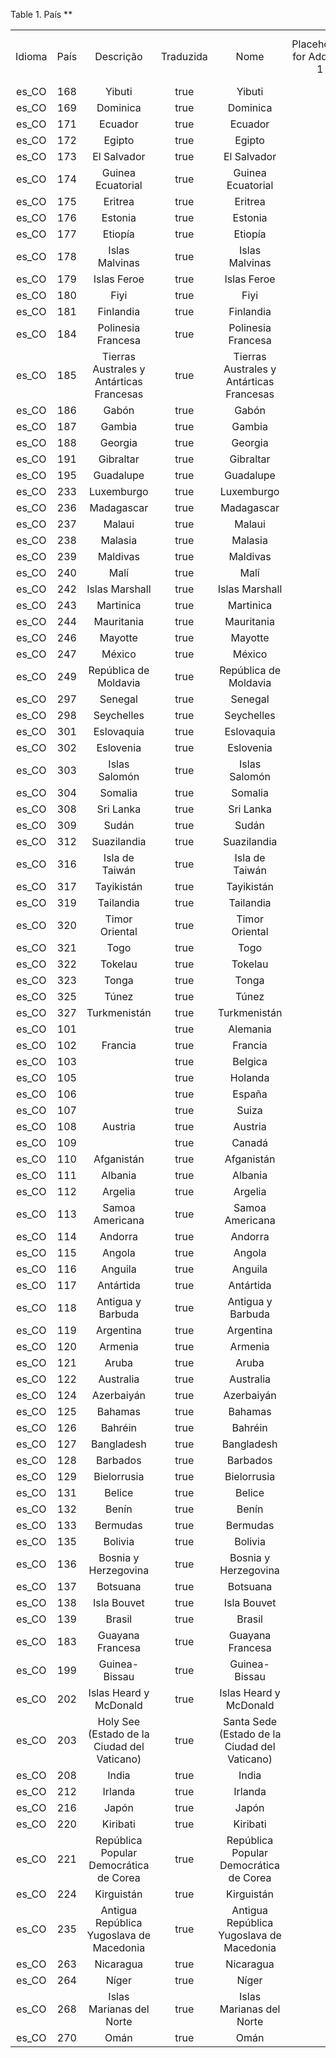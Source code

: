 <div id="d159492e1" class="table">

<div class="table-title">

Table 1. País
\*\*

</div>

<div class="table-contents">

|        |      |                                             |           |                                               |                           |                           |                           |                           |                           |                      |                          |                        |                                |            |
| :----: | :--: | :-----------------------------------------: | :-------: | :-------------------------------------------: | :-----------------------: | :-----------------------: | :-----------------------: | :-----------------------: | :-----------------------: | :------------------: | :----------------------: | :--------------------: | :----------------------------: | :--------: |
| Idioma | País |                  Descrição                  | Traduzida |                     Nome                      | Placeholder for Address 1 | Placeholder for Address 2 | Placeholder for Address 3 | Placeholder for Address 4 | Placeholder for Address 5 | Placeholder for city | Placeholder for comments | Placeholder for postal | Placeholder for additional zip |   Região   |
| es\_CO | 168  |                   Yibuti                    |   true    |                    Yibuti                     |                           |                           |                           |                           |                           |                      |                          |                        |                                |            |
| es\_CO | 169  |                  Dominica                   |   true    |                   Dominica                    |                           |                           |                           |                           |                           |                      |                          |                        |                                |            |
| es\_CO | 171  |                   Ecuador                   |   true    |                    Ecuador                    |                           |                           |                           |                           |                           |                      |                          |                        |                                |            |
| es\_CO | 172  |                   Egipto                    |   true    |                    Egipto                     |                           |                           |                           |                           |                           |                      |                          |                        |                                |            |
| es\_CO | 173  |                 El Salvador                 |   true    |                  El Salvador                  |                           |                           |                           |                           |                           |                      |                          |                        |                                |            |
| es\_CO | 174  |              Guinea Ecuatorial              |   true    |               Guinea Ecuatorial               |                           |                           |                           |                           |                           |                      |                          |                        |                                |            |
| es\_CO | 175  |                   Eritrea                   |   true    |                    Eritrea                    |                           |                           |                           |                           |                           |                      |                          |                        |                                |            |
| es\_CO | 176  |                   Estonia                   |   true    |                    Estonia                    |                           |                           |                           |                           |                           |                      |                          |                        |                                |            |
| es\_CO | 177  |                   Etiopía                   |   true    |                    Etiopía                    |                           |                           |                           |                           |                           |                      |                          |                        |                                |            |
| es\_CO | 178  |               Islas Malvinas                |   true    |                Islas Malvinas                 |                           |                           |                           |                           |                           |                      |                          |                        |                                |            |
| es\_CO | 179  |                 Islas Feroe                 |   true    |                  Islas Feroe                  |                           |                           |                           |                           |                           |                      |                          |                        |                                |            |
| es\_CO | 180  |                    Fiyi                     |   true    |                     Fiyi                      |                           |                           |                           |                           |                           |                      |                          |                        |                                |            |
| es\_CO | 181  |                  Finlandia                  |   true    |                   Finlandia                   |                           |                           |                           |                           |                           |                      |                          |                        |                                |            |
| es\_CO | 184  |             Polinesia Francesa              |   true    |              Polinesia Francesa               |                           |                           |                           |                           |                           |                      |                          |                        |                                |            |
| es\_CO | 185  |  Tierras Australes y Antárticas Francesas   |   true    |   Tierras Australes y Antárticas Francesas    |                           |                           |                           |                           |                           |                      |                          |                        |                                |            |
| es\_CO | 186  |                    Gabón                    |   true    |                     Gabón                     |                           |                           |                           |                           |                           |                      |                          |                        |                                |            |
| es\_CO | 187  |                   Gambia                    |   true    |                    Gambia                     |                           |                           |                           |                           |                           |                      |                          |                        |                                |            |
| es\_CO | 188  |                   Georgia                   |   true    |                    Georgia                    |                           |                           |                           |                           |                           |                      |                          |                        |                                |            |
| es\_CO | 191  |                  Gibraltar                  |   true    |                   Gibraltar                   |                           |                           |                           |                           |                           |                      |                          |                        |                                |            |
| es\_CO | 195  |                  Guadalupe                  |   true    |                   Guadalupe                   |                           |                           |                           |                           |                           |                      |                          |                        |                                |            |
| es\_CO | 233  |                 Luxemburgo                  |   true    |                  Luxemburgo                   |                           |                           |                           |                           |                           |                      |                          |                        |                                |            |
| es\_CO | 236  |                 Madagascar                  |   true    |                  Madagascar                   |                           |                           |                           |                           |                           |                      |                          |                        |                                |            |
| es\_CO | 237  |                   Malaui                    |   true    |                    Malaui                     |                           |                           |                           |                           |                           |                      |                          |                        |                                |            |
| es\_CO | 238  |                   Malasia                   |   true    |                    Malasia                    |                           |                           |                           |                           |                           |                      |                          |                        |                                |            |
| es\_CO | 239  |                  Maldivas                   |   true    |                   Maldivas                    |                           |                           |                           |                           |                           |                      |                          |                        |                                |            |
| es\_CO | 240  |                    Malí                     |   true    |                     Malí                      |                           |                           |                           |                           |                           |                      |                          |                        |                                |            |
| es\_CO | 242  |               Islas Marshall                |   true    |                Islas Marshall                 |                           |                           |                           |                           |                           |                      |                          |                        |                                |            |
| es\_CO | 243  |                  Martinica                  |   true    |                   Martinica                   |                           |                           |                           |                           |                           |                      |                          |                        |                                |            |
| es\_CO | 244  |                 Mauritania                  |   true    |                  Mauritania                   |                           |                           |                           |                           |                           |                      |                          |                        |                                |            |
| es\_CO | 246  |                   Mayotte                   |   true    |                    Mayotte                    |                           |                           |                           |                           |                           |                      |                          |                        |                                |            |
| es\_CO | 247  |                   México                    |   true    |                    México                     |                           |                           |                           |                           |                           |                      |                          |                        |                                |   Estado   |
| es\_CO | 249  |            República de Moldavia            |   true    |             República de Moldavia             |                           |                           |                           |                           |                           |                      |                          |                        |                                |            |
| es\_CO | 297  |                   Senegal                   |   true    |                    Senegal                    |                           |                           |                           |                           |                           |                      |                          |                        |                                |            |
| es\_CO | 298  |                 Seychelles                  |   true    |                  Seychelles                   |                           |                           |                           |                           |                           |                      |                          |                        |                                |            |
| es\_CO | 301  |                 Eslovaquia                  |   true    |                  Eslovaquia                   |                           |                           |                           |                           |                           |                      |                          |                        |                                |            |
| es\_CO | 302  |                  Eslovenia                  |   true    |                   Eslovenia                   |                           |                           |                           |                           |                           |                      |                          |                        |                                |            |
| es\_CO | 303  |                Islas Salomón                |   true    |                 Islas Salomón                 |                           |                           |                           |                           |                           |                      |                          |                        |                                |            |
| es\_CO | 304  |                   Somalia                   |   true    |                    Somalia                    |                           |                           |                           |                           |                           |                      |                          |                        |                                |            |
| es\_CO | 308  |                  Sri Lanka                  |   true    |                   Sri Lanka                   |                           |                           |                           |                           |                           |                      |                          |                        |                                |            |
| es\_CO | 309  |                    Sudán                    |   true    |                     Sudán                     |                           |                           |                           |                           |                           |                      |                          |                        |                                |            |
| es\_CO | 312  |                 Suazilandia                 |   true    |                  Suazilandia                  |                           |                           |                           |                           |                           |                      |                          |                        |                                |            |
| es\_CO | 316  |               Isla de Taiwán                |   true    |                Isla de Taiwán                 |                           |                           |                           |                           |                           |                      |                          |                        |                                |            |
| es\_CO | 317  |                 Tayikistán                  |   true    |                  Tayikistán                   |                           |                           |                           |                           |                           |                      |                          |                        |                                |            |
| es\_CO | 319  |                  Tailandia                  |   true    |                   Tailandia                   |                           |                           |                           |                           |                           |                      |                          |                        |                                |            |
| es\_CO | 320  |               Timor Oriental                |   true    |                Timor Oriental                 |                           |                           |                           |                           |                           |                      |                          |                        |                                |            |
| es\_CO | 321  |                    Togo                     |   true    |                     Togo                      |                           |                           |                           |                           |                           |                      |                          |                        |                                |            |
| es\_CO | 322  |                   Tokelau                   |   true    |                    Tokelau                    |                           |                           |                           |                           |                           |                      |                          |                        |                                |            |
| es\_CO | 323  |                    Tonga                    |   true    |                     Tonga                     |                           |                           |                           |                           |                           |                      |                          |                        |                                |            |
| es\_CO | 325  |                    Túnez                    |   true    |                     Túnez                     |                           |                           |                           |                           |                           |                      |                          |                        |                                |            |
| es\_CO | 327  |                Turkmenistán                 |   true    |                 Turkmenistán                  |                           |                           |                           |                           |                           |                      |                          |                        |                                |            |
| es\_CO | 101  |                                             |   true    |                   Alemania                    |                           |                           |                           |                           |                           |                      |                          |                        |                                |   Estado   |
| es\_CO | 102  |                   Francia                   |   true    |                    Francia                    |                           |                           |                           |                           |                           |                      |                          |                        |                                |            |
| es\_CO | 103  |                                             |   true    |                    Belgica                    |                           |                           |                           |                           |                           |                      |                          |                        |                                |            |
| es\_CO | 105  |                                             |   true    |                    Holanda                    |                           |                           |                           |                           |                           |                      |                          |                        |                                |            |
| es\_CO | 106  |                                             |   true    |                    España                     |                           |                           |                           |                           |                           |                      |                          |                        |                                |            |
| es\_CO | 107  |                                             |   true    |                     Suiza                     |                           |                           |                           |                           |                           |                      |                          |                        |                                |            |
| es\_CO | 108  |                   Austria                   |   true    |                    Austria                    |                           |                           |                           |                           |                           |                      |                          |                        |                                |            |
| es\_CO | 109  |                                             |   true    |                    Canadá                     |                           |                           |                           |                           |                           |                      |                          |                        |                                | Provincia  |
| es\_CO | 110  |                 Afganistán                  |   true    |                  Afganistán                   |                           |                           |                           |                           |                           |                      |                          |                        |                                |            |
| es\_CO | 111  |                   Albania                   |   true    |                    Albania                    |                           |                           |                           |                           |                           |                      |                          |                        |                                |            |
| es\_CO | 112  |                   Argelia                   |   true    |                    Argelia                    |                           |                           |                           |                           |                           |                      |                          |                        |                                |            |
| es\_CO | 113  |               Samoa Americana               |   true    |                Samoa Americana                |                           |                           |                           |                           |                           |                      |                          |                        |                                |            |
| es\_CO | 114  |                   Andorra                   |   true    |                    Andorra                    |                           |                           |                           |                           |                           |                      |                          |                        |                                |            |
| es\_CO | 115  |                   Angola                    |   true    |                    Angola                     |                           |                           |                           |                           |                           |                      |                          |                        |                                |            |
| es\_CO | 116  |                   Anguila                   |   true    |                    Anguila                    |                           |                           |                           |                           |                           |                      |                          |                        |                                |            |
| es\_CO | 117  |                  Antártida                  |   true    |                   Antártida                   |                           |                           |                           |                           |                           |                      |                          |                        |                                |            |
| es\_CO | 118  |              Antigua y Barbuda              |   true    |               Antigua y Barbuda               |                           |                           |                           |                           |                           |                      |                          |                        |                                |            |
| es\_CO | 119  |                  Argentina                  |   true    |                   Argentina                   |                           |                           |                           |                           |                           |                      |                          |                        |                                | Provincia  |
| es\_CO | 120  |                   Armenia                   |   true    |                    Armenia                    |                           |                           |                           |                           |                           |                      |                          |                        |                                |            |
| es\_CO | 121  |                    Aruba                    |   true    |                     Aruba                     |                           |                           |                           |                           |                           |                      |                          |                        |                                |            |
| es\_CO | 122  |                  Australia                  |   true    |                   Australia                   |                           |                           |                           |                           |                           |                      |                          |                        |                                |   Estado   |
| es\_CO | 124  |                 Azerbaiyán                  |   true    |                  Azerbaiyán                   |                           |                           |                           |                           |                           |                      |                          |                        |                                |            |
| es\_CO | 125  |                   Bahamas                   |   true    |                    Bahamas                    |                           |                           |                           |                           |                           |                      |                          |                        |                                |            |
| es\_CO | 126  |                   Bahréin                   |   true    |                    Bahréin                    |                           |                           |                           |                           |                           |                      |                          |                        |                                |            |
| es\_CO | 127  |                 Bangladesh                  |   true    |                  Bangladesh                   |                           |                           |                           |                           |                           |                      |                          |                        |                                |            |
| es\_CO | 128  |                  Barbados                   |   true    |                   Barbados                    |                           |                           |                           |                           |                           |                      |                          |                        |                                |            |
| es\_CO | 129  |                 Bielorrusia                 |   true    |                  Bielorrusia                  |                           |                           |                           |                           |                           |                      |                          |                        |                                |            |
| es\_CO | 131  |                   Belice                    |   true    |                    Belice                     |                           |                           |                           |                           |                           |                      |                          |                        |                                |            |
| es\_CO | 132  |                    Benín                    |   true    |                     Benín                     |                           |                           |                           |                           |                           |                      |                          |                        |                                |            |
| es\_CO | 133  |                  Bermudas                   |   true    |                   Bermudas                    |                           |                           |                           |                           |                           |                      |                          |                        |                                |            |
| es\_CO | 135  |                   Bolivia                   |   true    |                    Bolivia                    |                           |                           |                           |                           |                           |                      |                          |                        |                                |            |
| es\_CO | 136  |            Bosnia y Herzegovina             |   true    |             Bosnia y Herzegovina              |                           |                           |                           |                           |                           |                      |                          |                        |                                |            |
| es\_CO | 137  |                  Botsuana                   |   true    |                   Botsuana                    |                           |                           |                           |                           |                           |                      |                          |                        |                                |            |
| es\_CO | 138  |                 Isla Bouvet                 |   true    |                  Isla Bouvet                  |                           |                           |                           |                           |                           |                      |                          |                        |                                |            |
| es\_CO | 139  |                   Brasil                    |   true    |                    Brasil                     |                           |                           |                           |                           |                           |                      |                          |                        |                                |            |
| es\_CO | 183  |              Guayana Francesa               |   true    |               Guayana Francesa                |                           |                           |                           |                           |                           |                      |                          |                        |                                |            |
| es\_CO | 199  |                Guinea-Bissau                |   true    |                 Guinea-Bissau                 |                           |                           |                           |                           |                           |                      |                          |                        |                                |            |
| es\_CO | 202  |           Islas Heard y McDonald            |   true    |            Islas Heard y McDonald             |                           |                           |                           |                           |                           |                      |                          |                        |                                |            |
| es\_CO | 203  | Holy See (Estado de la Ciudad del Vaticano) |   true    | Santa Sede (Estado de la Ciudad del Vaticano) |                           |                           |                           |                           |                           |                      |                          |                        |                                |            |
| es\_CO | 208  |                    India                    |   true    |                     India                     |                           |                           |                           |                           |                           |                      |                          |                        |                                |            |
| es\_CO | 212  |                   Irlanda                   |   true    |                    Irlanda                    |                           |                           |                           |                           |                           |                      |                          |                        |                                |            |
| es\_CO | 216  |                    Japón                    |   true    |                     Japón                     |                           |                           |                           |                           |                           |                      |                          |                        |                                | Prefectura |
| es\_CO | 220  |                  Kiribati                   |   true    |                   Kiribati                    |                           |                           |                           |                           |                           |                      |                          |                        |                                |            |
| es\_CO | 221  |   República Popular Democrática de Corea    |   true    |    República Popular Democrática de Corea     |                           |                           |                           |                           |                           |                      |                          |                        |                                |            |
| es\_CO | 224  |                 Kirguistán                  |   true    |                  Kirguistán                   |                           |                           |                           |                           |                           |                      |                          |                        |                                |            |
| es\_CO | 235  |  Antigua República Yugoslava de Macedonia   |   true    |   Antigua República Yugoslava de Macedonia    |                           |                           |                           |                           |                           |                      |                          |                        |                                |            |
| es\_CO | 263  |                  Nicaragua                  |   true    |                   Nicaragua                   |                           |                           |                           |                           |                           |                      |                          |                        |                                |            |
| es\_CO | 264  |                    Níger                    |   true    |                     Níger                     |                           |                           |                           |                           |                           |                      |                          |                        |                                |            |
| es\_CO | 268  |          Islas Marianas del Norte           |   true    |           Islas Marianas del Norte            |                           |                           |                           |                           |                           |                      |                          |                        |                                |            |
| es\_CO | 270  |                    Omán                     |   true    |                     Omán                      |                           |                           |                           |                           |                           |                      |                          |                        |                                |            |

</div>

</div>
